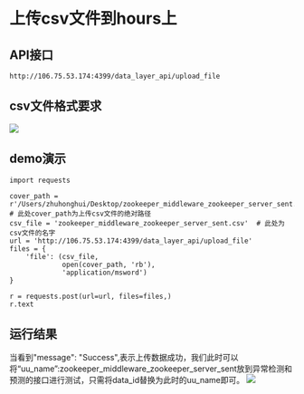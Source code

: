 # 上传csv文件到hours上
## API接口
```
http://106.75.53.174:4399/data_layer_api/upload_file
```
## csv文件格式要求
![](/images/csv_demo.png)

## demo演示
```
import requests

cover_path = r'/Users/zhuhonghui/Desktop/zookeeper_middleware_zookeeper_server_sent.csv'  # 此处cover_path为上传csv文件的绝对路径
csv_file = 'zookeeper_middleware_zookeeper_server_sent.csv'  # 此处为csv文件的名字
url = 'http://106.75.53.174:4399/data_layer_api/upload_file'
files = {
    'file': (csv_file,
             open(cover_path, 'rb'),
             'application/msword')
}

r = requests.post(url=url, files=files,)
r.text

```
## 运行结果
当看到"message": "Success",表示上传数据成功，我们此时可以将“uu_name”:zookeeper_middleware_zookeeper_server_sent放到异常检测和预测的接口进行测试，只需将data_id替换为此时的uu_name即可。
![](/images/upload_file.png)
